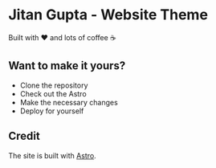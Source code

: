 # Jitan Gupta - Website Theme

Built with ❤️ and lots of coffee ☕

## Want to make it yours?
- Clone the repository
- Check out the Astro
- Make the necessary changes
- Deploy for yourself

## Credit

The site is built with [Astro](https://astro.build).
